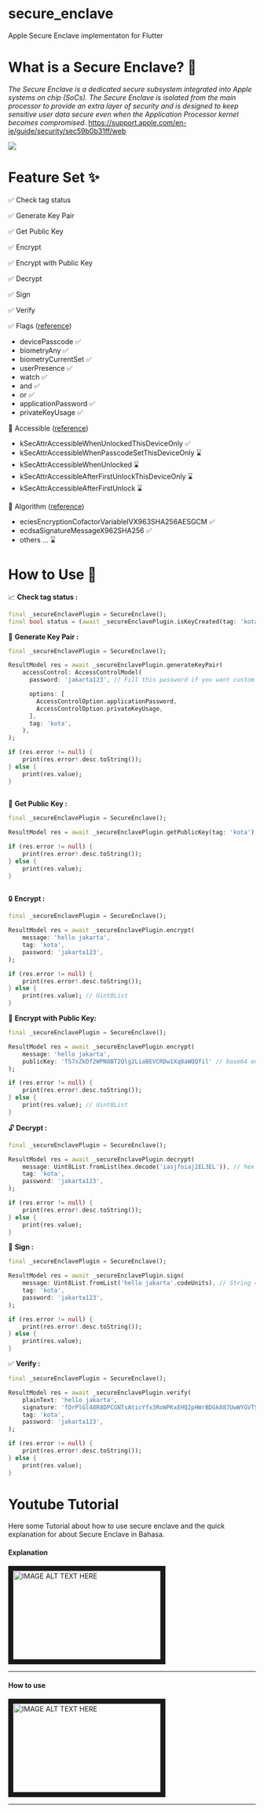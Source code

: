 # secure_enclave

Apple Secure Enclave implementaton for Flutter

# What is a Secure Enclave? 👮
*The Secure Enclave is a dedicated secure subsystem integrated into Apple systems on chip (SoCs). The Secure Enclave is isolated from the main processor to provide an extra layer of security and is designed to keep sensitive user data secure even when the Application Processor kernel becomes compromised.* https://support.apple.com/en-ie/guide/security/sec59b0b31ff/web

[![](https://help.apple.com/assets/6026E7D7748ADA67B165542D/6026E7DA748ADA67B1655435/en_GB/388d8f7e1d4dd8c22d85c87ca9d01622.png)](https://help.apple.com/assets/6026E7D7748ADA67B165542D/6026E7DA748ADA67B1655435/en_GB/388d8f7e1d4dd8c22d85c87ca9d01622.png)

# Feature Set ✨

✅ Check tag status 

✅ Generate Key Pair 

✅ Get Public Key

✅ Encrypt

✅ Encrypt with Public Key

✅ Decrypt

✅ Sign

✅ Verify

✅ Flags ([reference](https://developer.apple.com/documentation/security/secaccesscontrolcreateflags "reference"))
- devicePasscode ✅
- biometryAny ✅
- biometryCurrentSet ✅
- userPresence ✅
- watch ✅
- and ✅
- or ✅
- applicationPassword ✅
- privateKeyUsage ✅

🚧 Accessible ([reference](https://developer.apple.com/documentation/security/keychain_services/keychain_items/item_attribute_keys_and_values "reference"))
- kSecAttrAccessibleWhenUnlockedThisDeviceOnly ✅
- kSecAttrAccessibleWhenPasscodeSetThisDeviceOnly ⌛
- kSecAttrAccessibleWhenUnlocked ⌛
- kSecAttrAccessibleAfterFirstUnlockThisDeviceOnly ⌛
- kSecAttrAccessibleAfterFirstUnlock ⌛

🚧 Algorithm ([reference](https://developer.apple.com/documentation/security/seckeyalgorithm "reference"))
- eciesEncryptionCofactorVariableIVX963SHA256AESGCM ✅
- ecdsaSignatureMessageX962SHA256 ✅
- others ... ⌛

# How to Use 🚀

📈 **Check tag status :**
```dart
final _secureEnclavePlugin = SecureEnclave();
final bool status = (await _secureEnclavePlugin.isKeyCreated(tag: 'kota')).value;
```

🔑 **Generate Key Pair :**
```dart
final _secureEnclavePlugin = SecureEnclave();

ResultModel res = await _secureEnclavePlugin.generateKeyPair(
    accessControl: AccessControlModel(
      password: 'jakarta123', // Fill this password if you want custom pop up dialog of .applicationPassword.

      options: [
        AccessControlOption.applicationPassword,
        AccessControlOption.privateKeyUsage,
      ],
      tag: 'kota',
    ),
);

if (res.error != null) {
	print(res.error!.desc.toString());
} else {
	print(res.value);
}
 
```


📢 **Get Public Key :**
```dart
final _secureEnclavePlugin = SecureEnclave();

ResultModel res = await _secureEnclavePlugin.getPublicKey(tag: 'kota');

if (res.error != null) {
	print(res.error!.desc.toString());
} else {
	print(res.value);
}
 
```

🔒 **Encrypt :**
```dart
final _secureEnclavePlugin = SecureEnclave();

ResultModel res = await _secureEnclavePlugin.encrypt(
    message: 'hello jakarta',
    tag: 'kota',
    password: 'jakarta123',
);

if (res.error != null) {
	print(res.error!.desc.toString());
} else {
	print(res.value); // Uint8List
}
```

🔐 **Encrypt with Public Key:**
```dart
final _secureEnclavePlugin = SecureEnclave();

ResultModel res = await _secureEnclavePlugin.encrypt(
    message: 'hello jakarta',
    publicKey: 'T57xZkDf2WPN8BT2Qlg2LiaBEVCRDw1Xq8aWQQfil' // base64 encode
);

if (res.error != null) {
	print(res.error!.desc.toString());
} else {
	print(res.value); // Uint8List
}
```

🔓 **Decrypt :**
```dart
final _secureEnclavePlugin = SecureEnclave();

ResultModel res = await _secureEnclavePlugin.decrypt(
    message: Uint8List.fromList(hex.decode('iasjfoiaj2EL3EL')), // hex => Uint8List
    tag: 'kota',
    password: 'jakarta123',
);

if (res.error != null) {
	print(res.error!.desc.toString());
} else {
	print(res.value);
}
```

🔏 **Sign :**
```dart
final _secureEnclavePlugin = SecureEnclave();

ResultModel res = await _secureEnclavePlugin.sign(
    message: Uint8List.fromList('hello jakarta'.codeUnits), // String => Uint8List
    tag: 'kota',
    password: 'jakarta123',
);

if (res.error != null) {
	print(res.error!.desc.toString());
} else {
	print(res.value);
}
```

✅ **Verify :**
```dart
final _secureEnclavePlugin = SecureEnclave();

ResultModel res = await _secureEnclavePlugin.verify(
	plainText: 'hello jakarta',
    signature: 'fDrPlGl48R8DPCGNTsAticYfx3RoWPKxEHQ2pHWrBDGk887UwWYGVTSSUj6LciietChBULEs ',
    tag: 'kota',
    password: 'jakarta123',
);

if (res.error != null) {
	print(res.error!.desc.toString());
} else {
	print(res.value);
}
```




# Youtube Tutorial 

Here some Tutorial about how to use secure enclave and the  quick explanation for about Secure Enclave in Bahasa. 


#### Explanation

<a href="http://www.youtube.com/watch?feature=player_embedded&v=DXhJjv15u5M
" target="_blank"><img src="https://i9.ytimg.com/vi/DXhJjv15u5M/mqdefault.jpg?v=63196db0&sqp=CNDH9JoG&rs=AOn4CLD9LYuaooBrS9xEcm9EwaIcsMFc6Q" 
alt="IMAGE ALT TEXT HERE" width="300" height="180" border="10" /></a>

------------


#### How to use
<a href="http://www.youtube.com/watch?feature=player_embedded&v=8XUjrZiKOGU
" target="_blank"><img src="https://i9.ytimg.com/vi/8XUjrZiKOGU/mqdefault.jpg?v=635cfa56&sqp=CKTF9JoG&rs=AOn4CLByzKL7OLwBqcJ8tK5NFfuC-AezPQ" 
alt="IMAGE ALT TEXT HERE" width="300" height="180" border="10" /></a>

------------
 


